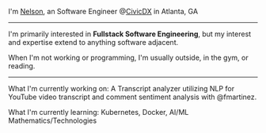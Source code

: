 I'm [Nelson](https://nelsonrodriguez.me/), an Software Engineer @[CivicDX](https://www.civicdx.com/) in Atlanta, GA

--- 

I'm primarily interested in **Fullstack Software Engineering**, but my interest and expertise extend to anything software adjacent. 

When I'm not working or programming, I'm usually outside, in the gym, or reading. 

---

What I'm currently working on: A Transcript analyzer utilizing NLP for YouTube video transcript and comment sentiment analysis with @fmartinez.

What I'm currently learning: Kubernetes, Docker, AI/ML Mathematics/Technologies

